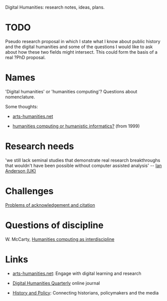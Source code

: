 Digital Humanities: research notes, ideas, plans.

# TODO

Pseudo research proposal in which I state what I know about public
history and the digital humanities and some of the questions I would
like to ask about how these two fields might intersect. This could
form the basis of a real ?PhD proposal.

# Names

'Digital humanities' or 'humanities computing'? Questions about
nomenclature.

Some thoughts:

* [arts-humanities.net](http://www.arts-humanities.net/deliberative_humanism_social_software_digital_humanities)
  
* [humanities computing or humanistic informatics?](http://www.iath.virginia.edu/hcs/terminology.html) (from 1999)

# Research needs

'we still lack seminal studies that demonstrate real research
breakthroughs that wouldn't have been possible without computer
assisted analysis' --
[Ian Anderson (UK)](http://www.arts-humanities.net/forumtopic/ian_anderson_association_history_computing)

# Challenges

[Problems of acknowledgement and citation](http://www.arts-humanities.net/forumtopic/shut_all_our_websites_down)

# Questions of discipline

W. McCarty,
[Humanities computing as interdiscipline](http://www.iath.virginia.edu/hcs/mccarty.html)

# Links

* [arts-humanities.net](http://www.arts-humanities.net/): Engage with
  digital learning and research

* [Digital Humanities Quarterly](http://www.digitalhumanities.org/dhq/)
  online journal

* [History and Policy](http://www.historyandpolicy.org/): Connecting
  historians, policymakers and the media

